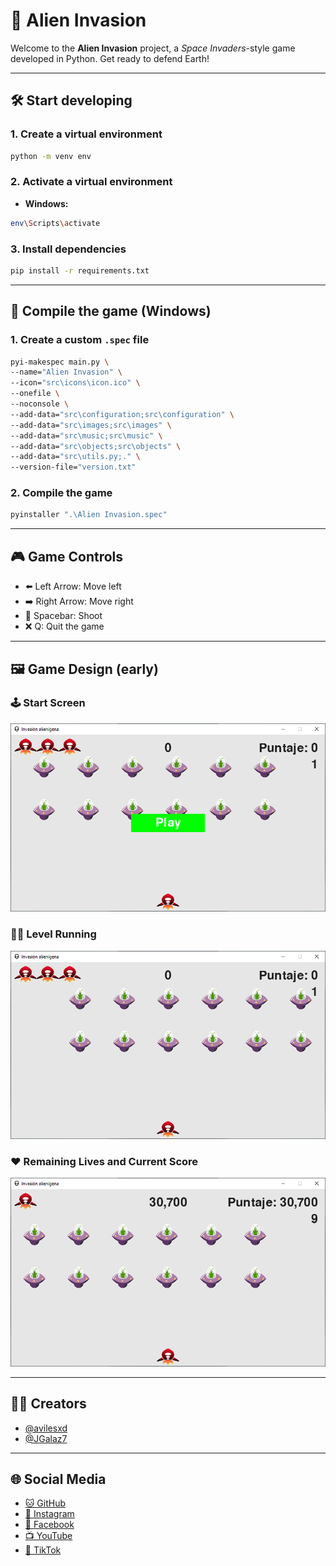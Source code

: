 # 🚀 Alien Invasion
  
Welcome to the **Alien Invasion** project, a *Space Invaders*-style game developed in Python. Get ready to defend Earth!

---

## 🛠️ Start developing

### 1. Create a virtual environment

```bash
python -m venv env
```

### 2. Activate a virtual environment

- **Windows:**

```bash
env\Scripts\activate
```

### 3. Install dependencies

```bash
pip install -r requirements.txt
```

---

## 🧱 Compile the game (Windows)

### 1. Create a custom `.spec` file

```bash
pyi-makespec main.py \
--name="Alien Invasion" \
--icon="src\icons\icon.ico" \
--onefile \
--noconsole \
--add-data="src\configuration;src\configuration" \
--add-data="src\images;src\images" \
--add-data="src\music;src\music" \
--add-data="src\objects;src\objects" \
--add-data="src\utils.py;." \
--version-file="version.txt"
```

### 2. Compile the game

```bash
pyinstaller ".\Alien Invasion.spec"
```

---

## 🎮 Game Controls

- ⬅️ Left Arrow: Move left
- ➡️ Right Arrow: Move right
- 🔫 Spacebar: Shoot
- ❌ Q: Quit the game

---

## 🖼️ Game Design (early)

### 🕹️ Start Screen

![Game Start][game_start_url]

### 🧑‍🚀 Level Running

![Initial Level][game_over_url]

### ❤️ Remaining Lives and Current Score

![Game UI][high_score_url]

---

## 👨‍💻 Creators

- [@avilesxd][avilesxd_account_url]
- [@JGalaz7][jgalaz7_account_url]

---

## 🌐 Social Media

- [🐱 GitHub][github_account]
- [📸 Instagram][instagram_account]
- [📘 Facebook][facebook_account]
- [📺 YouTube][youtube_account]
- [🎵 TikTok][tiktok_account]

<!-- IMAGES -->
[game_start_url]: ./docs/README/game_start.PNG
[game_over_url]: ./docs/README/game_over.PNG
[high_score_url]: ./docs/README/high_score.PNG

<!-- CREATORS -->
[avilesxd_account_url]: http://github.com/avilesxd/
[jgalaz7_account_url]: http://github.com/JGalaz7/

<!-- SOCIAL MEDIA -->
[github_account]: http://github.com/avilesxd/
[instagram_account]: https://www.instagram.com/avilesxd/
[facebook_account]: https://www.facebook.com/ignacio.avilescardenasso
[youtube_account]: https://www.youtube.com/channel/UCYPsgamO7XeWOrXriOpJBqw
[tiktok_account]: https://www.tiktok.com/@chle_igns
